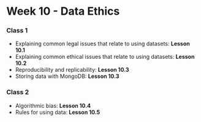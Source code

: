 # Week 10 - Data Ethics

### Class 1
- Explaining common legal issues that relate to using datasets: **Lesson 10.1**
- Explaining common ethical issues that relate to using datasets: **Lesson 10.2**
- Reproducibility and replicability: **Lesson 10.3**
- Storing data with MongoDB: **Lesson 10.3**

### Class 2
- Algorithmic bias: **Lesson 10.4**
- Rules for using data: **Lesson 10.5**